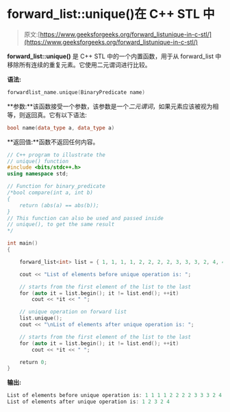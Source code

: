 # forward_list::unique()在 C++ STL 中

> 原文:[https://www.geeksforgeeks.org/forward_listunique-in-c-stl/](https://www.geeksforgeeks.org/forward_listunique-in-c-stl/)

**forward_list::unique()** 是 C++ STL 中的一个内置函数，用于从 forward_list 中移除所有连续的重复元素。它使用二元谓词进行比较。

**语法:**

```cpp
forwardlist_name.unique(BinaryPredicate name)
```

**参数:**该函数接受一个参数，该参数是一个*二元谓词*，如果元素应该被视为相等，则返回真。它有以下语法:

```cpp
bool name(data_type a, data_type a)
```

**返回值:**函数不返回任何内容。

```cpp
// C++ program to illustrate the
// unique() function
#include <bits/stdc++.h>
using namespace std;

// Function for binary_predicate
/*bool compare(int a, int b)
{
    return (abs(a) == abs(b));
}
// This function can also be used and passed inside
// unique(), to get the same result
*/

int main()
{

    forward_list<int> list = { 1, 1, 1, 1, 2, 2, 2, 2, 3, 3, 3, 2, 4, 4 };

    cout << "List of elements before unique operation is: ";

    // starts from the first element of the list to the last
    for (auto it = list.begin(); it != list.end(); ++it)
        cout << *it << " ";

    // unique operation on forward list
    list.unique();
    cout << "\nList of elements after unique operation is: ";

    // starts from the first element of the list to the last
    for (auto it = list.begin(); it != list.end(); ++it)
        cout << *it << " ";

    return 0;
}
```

**输出:**

```cpp
List of elements before unique operation is: 1 1 1 1 2 2 2 2 3 3 3 2 4 4 
List of elements after unique operation is: 1 2 3 2 4

```